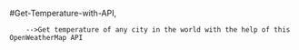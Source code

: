 #Get-Temperature-with-API,

        -->Get temperature of any city in the world with the help of this OpenWeatherMap API
